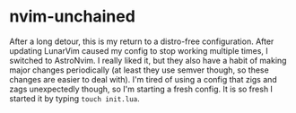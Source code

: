 # nvim-unchained

After a long detour, this is my return to a distro-free configuration. After updating LunarVim caused my config to stop working multiple times, I switched to AstroNvim. I really liked it, but they also have a habit of making major changes periodically (at least they use semver though, so these changes are easier to deal with). I'm tired of using a config that zigs and zags unexpectedly though, so I'm starting a fresh config. It is so fresh I started it by typing `touch init.lua`.

